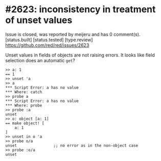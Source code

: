 
#2623: inconsistency in treatment of unset values
================================================================================
Issue is closed, was reported by meijeru and has 0 comment(s).
[status.built] [status.tested] [type.review]
<https://github.com/red/red/issues/2623>

Unset values in fields of objects are not raising errors. It looks like field selection does an automatic `get`?
```
>> a: 1
== 1
>> unset 'a
>> a
*** Script Error: a has no value
*** Where: catch
>> probe a
*** Script Error: a has no value
*** Where: probe
>> probe :a
unset
>> o: object [a: 1]
== make object! [
    a: 1
]
>> unset in o 'a
>> probe o/a
unset                ;; no error as in the non-object case
>> probe :o/a
unset


